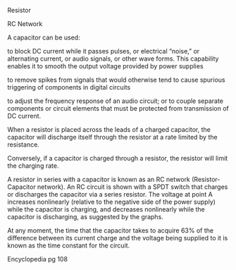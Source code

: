 Resistor

RC Network

A capacitor can be used:

to block DC current while it passes pulses, or electrical “noise,” or alternating current, or audio signals, or other wave forms. This capability enables it to smooth the output voltage provided by power supplies

to remove spikes from signals that would otherwise tend to cause spurious triggering of components in digital circuits

to adjust the frequency response of an audio circuit; or to couple separate components or circuit elements that must be protected from transmission of DC current.

When a resistor is placed across the leads of a charged capacitor, the capacitor will discharge itself through the resistor at a rate limited by the resistance. 

Conversely, if a capacitor is charged through a resistor, the resistor will limit the charging rate.

A resistor in series with a capacitor is known as an RC network (Resistor-Capacitor network). An RC circuit is shown with a SPDT switch that charges or discharges the capacitor via a series resistor. The voltage at point A increases nonlinearly (relative to the negative side of the power supply) while the capacitor is charging, and decreases nonlinearly while the capacitor is discharging, as suggested by the graphs. 

At any moment, the time that the capacitor takes to acquire 63% of the difference between its current charge and the voltage being supplied to it is known as the time constant for the circuit.

Encyclopedia pg 108
